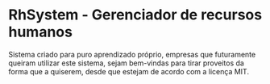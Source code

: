 # RhSystem - Gerenciador de recursos humanos

Sistema criado para puro aprendizado próprio, empresas que futuramente queiram utilizar este sistema, sejam bem-vindas para tirar proveitos da forma que a quiserem,  desde que estejam de acordo com a licença MIT.
